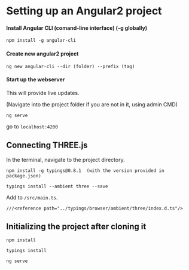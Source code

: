 # Setting up an Angular2 project

#### Install Angular CLI (comand-line interface) (-g globally)
```
npm install -g angular-cli
```

#### Create new angular2 project
```
ng new angular-cli --dir (folder) --prefix (tag)
```
#### Start up the webserver
This will provide live updates.

(Navigate into the project folder if you are not in it, using admin CMD)

```
ng serve
```

go to  `localhost:4200`



## Connecting THREE.js
In the terminal, navigate to the project directory.
```
npm install -g typings@0.8.1  (with the version provided in package.json)
```
```
typings install --ambient three --save
```

Add to `/src/main.ts`.
```
///<reference path="../typings/browser/ambient/three/index.d.ts"/>
```


## Initializing the project after cloning it

```
npm install
```
```
typings install
```
```
ng serve
```
